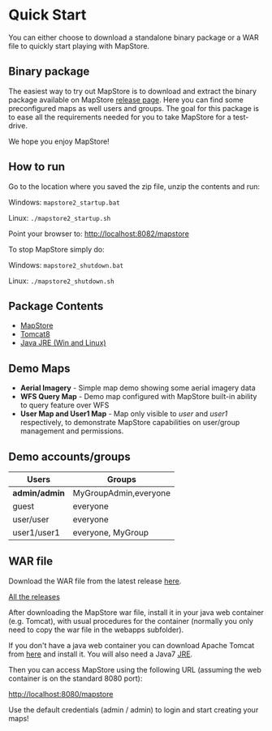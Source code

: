 # Quick Start

You can either choose to download a standalone binary package or a WAR file to quickly start playing with MapStore.

## Binary package

The easiest way to try out MapStore is to download and extract the binary package available on MapStore [release page](https://github.com/geosolutions-it/MapStore2/releases/latest).
Here you can find some preconfigured maps as well users and groups.
The goal for this package is to ease all the requirements needed for you to take MapStore for a test-drive.

We hope you enjoy MapStore!

## How to run

Go to the location where you saved the zip file, unzip the contents and run:

Windows: `mapstore2_startup.bat`

Linux: `./mapstore2_startup.sh`

Point your browser to: [http://localhost:8082/mapstore](http://localhost:8082/mapstore)

To stop MapStore simply do:

Windows: `mapstore2_shutdown.bat`

Linux: `./mapstore2_shutdown.sh`

## Package Contents

- [MapStore](https://github.com/geosolutions-it/MapStore2/releases/latest)
- [Tomcat8](http://tomcat.apache.org/)
- [Java JRE (Win and Linux)](https://www.oracle.com/technetwork/java/javase/downloads/index.html)

## Demo Maps

- **Aerial Imagery** - Simple map demo showing some aerial imagery data
- **WFS Query Map** - Demo map configured with MapStore built-in ability to query feature over WFS
- **User Map and User1 Map** - Map only visible to _user_ and _user1_ respectively, to demonstrate MapStore capabilities on user/group management and permissions.

## Demo accounts/groups

| **Users**       | **Groups**            |
| --------------- | --------------------- |
| **admin/admin** | MyGroupAdmin,everyone |
| guest           | everyone              |
| user/user       | everyone              |
| user1/user1     | everyone, MyGroup     |

## WAR file

Download the WAR file from the latest release [here](https://github.com/geosolutions-it/MapStore2/releases/latest).

[All the releases](https://github.com/geosolutions-it/MapStore2/releases)

After downloading the MapStore war file, install it in your java web container (e.g. Tomcat), with usual procedures for the container (normally you only need to copy the war file in the webapps subfolder).

If you don't have a java web container you can download Apache Tomcat from [here](https://tomcat.apache.org/download-80.cgi) and install it. You will also need a Java7 [JRE](https://www.oracle.com/it/java/technologies/javase-jre8-downloads.html).

Then you can access MapStore using the following URL (assuming the web container is on the standard 8080 port):

[http://localhost:8080/mapstore](http://localhost:8080/mapstore)

Use the default credentials (admin / admin) to login and start creating your maps!
